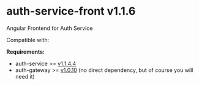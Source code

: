 # auth-service-front v1.1.6

Angular Frontend for Auth Service 

Compatible with:

**Requirements:**

- auth-service >= [v1.1.4.4](https://github.com/CurtisNewbie/auth-service/tree/v1.1.4.4)
- auth-gateway >= [v1.0.10](https://github.com/CurtisNewbie/auth-gateway/tree/v1.0.10) (no direct dependency, but of course you will need it)
